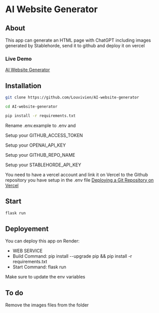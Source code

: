 # AI Website Generator



## About
This app can generate an HTML page with ChatGPT including images generated by Stablehorde, send it to github and deploy it on vercel

### Live Demo

[AI Website Generator](https://dpe-app.vercel.app/) 



## Installation

```sh
git clone https://github.com/Louvivien/AI-website-generator
```


```sh
cd AI-website-generator
```

```sh
pip install -r requirements.txt
```

Rename .env.example to .env and 

Setup your GITHUB_ACCESS_TOKEN

Setup your OPENAI_API_KEY

Setup your GITHUB_REPO_NAME

Setup your STABLEHORDE_API_KEY

You need to have a vercel account and link it on Vercel to the Github repository you have setup in the .env file
[Deploying a Git Repository on Vercel](https://vercel.com/docs/concepts/deployments/git#deploying-a-git-repository) 


## Start

```sh
flask run
```


## Deployement

You can deploy this app on Render:

- WEB SERVICE
- Build Command: pip install --upgrade pip && pip install -r requirements.txt
- Start Command: flask run

Make sure to update the env variables


## To do
Remove the images files from the folder


